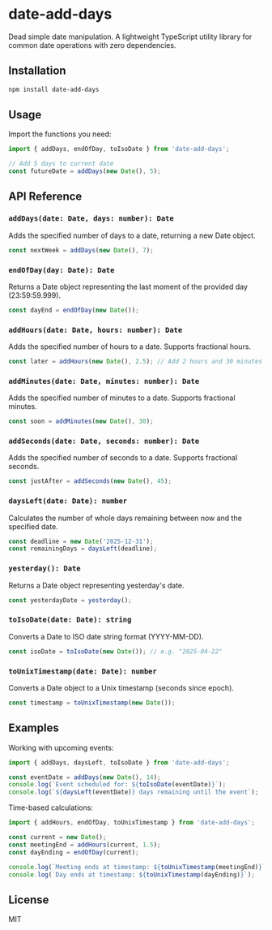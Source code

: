 # date-add-days

Dead simple date manipulation. A lightweight TypeScript utility library for 
common date operations with zero dependencies.

## Installation

```bash
npm install date-add-days
```

## Usage

Import the functions you need:

```typescript
import { addDays, endOfDay, toIsoDate } from 'date-add-days';

// Add 5 days to current date
const futureDate = addDays(new Date(), 5);
```

## API Reference

### `addDays(date: Date, days: number): Date`
Adds the specified number of days to a date, returning a new Date object.

```typescript
const nextWeek = addDays(new Date(), 7);
```

### `endOfDay(day: Date): Date`
Returns a Date object representing the last moment of the provided day (23:59:59.999).

```typescript
const dayEnd = endOfDay(new Date());
```

### `addHours(date: Date, hours: number): Date`
Adds the specified number of hours to a date. Supports fractional hours.

```typescript
const later = addHours(new Date(), 2.5); // Add 2 hours and 30 minutes
```

### `addMinutes(date: Date, minutes: number): Date`
Adds the specified number of minutes to a date. Supports fractional minutes.

```typescript
const soon = addMinutes(new Date(), 30);
```

### `addSeconds(date: Date, seconds: number): Date`
Adds the specified number of seconds to a date. Supports fractional seconds.

```typescript
const justAfter = addSeconds(new Date(), 45);
```

### `daysLeft(date: Date): number`
Calculates the number of whole days remaining between now and the specified date.

```typescript
const deadline = new Date('2025-12-31');
const remainingDays = daysLeft(deadline);
```

### `yesterday(): Date`
Returns a Date object representing yesterday's date.

```typescript
const yesterdayDate = yesterday();
```

### `toIsoDate(date: Date): string`
Converts a Date to ISO date string format (YYYY-MM-DD).

```typescript
const isoDate = toIsoDate(new Date()); // e.g. "2025-04-22"
```

### `toUnixTimestamp(date: Date): number`
Converts a Date object to a Unix timestamp (seconds since epoch).

```typescript
const timestamp = toUnixTimestamp(new Date());
```

## Examples

Working with upcoming events:

```typescript
import { addDays, daysLeft, toIsoDate } from 'date-add-days';

const eventDate = addDays(new Date(), 14);
console.log(`Event scheduled for: ${toIsoDate(eventDate)}`);
console.log(`${daysLeft(eventDate)} days remaining until the event`);
```

Time-based calculations:

```typescript
import { addHours, endOfDay, toUnixTimestamp } from 'date-add-days';

const current = new Date();
const meetingEnd = addHours(current, 1.5);
const dayEnding = endOfDay(current);

console.log(`Meeting ends at timestamp: ${toUnixTimestamp(meetingEnd)}`);
console.log(`Day ends at timestamp: ${toUnixTimestamp(dayEnding)}`);
```

## License

MIT

